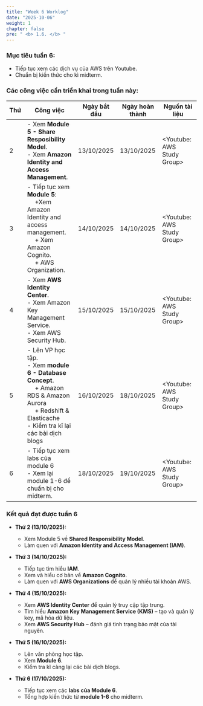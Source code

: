 ```yaml
---
title: "Week 6 Worklog"
date: "2025-10-06"
weight: 1
chapter: false
pre: " <b> 1.6. </b> "
---
```


### Mục tiêu tuần 6:

* Tiếp tục xem các dịch vụ của AWS trên Youtube.
* Chuẩn bị kiến thức cho kì midterm.

### Các công việc cần triển khai trong tuần này:
| Thứ | Công việc                                                                                                                                                                   | Ngày bắt đầu | Ngày hoàn thành | Nguồn tài liệu              |
| --- |-----------------------------------------------------------------------------------------------------------------------------------------------------------------------------|--------------|-----------------|-----------------------------|
| 2   | - Xem **Module 5 - Share Resposibility Model**. <br> - Xem **Amazon Identity and Access Management**.                                                                       | 13/10/2025   | 13/10/2025      | <Youtube: AWS Study Group>  |
| 3   | - Tiếp tục xem **Module 5**: <br>&emsp; +Xem Amazon Identity and access management. <br>&emsp; + Xem Amazon Cognito. <br>&emsp; + AWS Organization.                         | 14/10/2025   | 14/10/2025      | <Youtube: AWS Study Group>  |
| 4   | - Xem **AWS Identity Center**. <br> - Xem Amazon Key Management Service. <br> - Xem AWS Security Hub.                                                                       | 15/10/2025   | 15/10/2025      | <Youtube: AWS Study Group>  |
| 5   | - Lên VP học tập. <br> - Xem **module 6 - Database Concept**. <br>&emsp; + Amazon RDS & Amazon Aurora <br>&emsp; + Redshift & Elasticache <br> - Kiểm tra kĩ lại các bài dịch blogs | 16/10/2025   | 18/10/2025      | <Youtube: AWS Study Group>  |
| 6   | - Tiếp tục xem labs của module 6 <br> - Xem lại module 1-6 để chuẩn bị cho midterm.                                                                                         | 18/10/2025   | 19/10/2025      | <Youtube: AWS Study Group>  |

### Kết quả đạt được tuần 6

* **Thứ 2 (13/10/2025):**
    - Xem Module 5 về **Shared Responsibility Model**.
    - Làm quen với **Amazon Identity and Access Management (IAM)**.

* **Thứ 3 (14/10/2025):**
    - Tiếp tục tìm hiểu **IAM**.
    - Xem và hiểu cơ bản về **Amazon Cognito**.
    - Làm quen với **AWS Organizations** để quản lý nhiều tài khoản AWS.

* **Thứ 4 (15/10/2025):**
    - Xem **AWS Identity Center** để quản lý truy cập tập trung.
    - Tìm hiểu **Amazon Key Management Service (KMS)** – tạo và quản lý key, mã hóa dữ liệu.
    - Xem **AWS Security Hub** – đánh giá tình trạng bảo mật của tài nguyên.

* **Thứ 5 (16/10/2025):**
    - Lên văn phòng học tập.
    - Xem **Module 6**.
    - Kiểm tra kĩ càng lại các bài dịch blogs.

* **Thứ 6 (17/10/2025):**
    - Tiếp tục xem các **labs của Module 6**.
    - Tổng hợp kiến thức từ **module 1-6** cho midterm.




